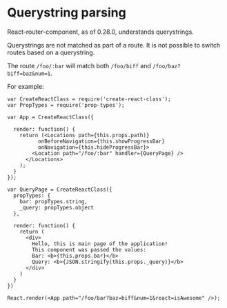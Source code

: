 # Querystring parsing

React-router-component, as of 0.28.0, understands querystrings.

Querystrings are not matched as part of a route. It is not possible to switch routes
based on a querystring.

The route `/foo/:bar` will match both `/foo/biff` and `/foo/baz?biff=baz&num=1`.

For example:

    var CreateReactClass = require('create-react-class');
    var PropTypes = require('prop-types');

    var App = CreateReactClass({

      render: function() {
        return (<Locations path={this.props.path)}
              onBeforeNavigation={this.showProgressBar}
              onNavigation={this.hideProgressBar}>
            <Location path="/foo/:bar" handler={QueryPage} />
          </Locations>
        );
      }
    });

    var QueryPage = CreateReactClass({
      propTypes: {
        bar: propTypes.string,
        _query: propTypes.object
      },

      render: function() {
        return (
          <div>
            Hello, this is main page of the application!
            This component was passed the values:
            Bar: <b>{this.props.bar}</b>
            Query: <b>{JSON.stringify(this.props._query)}</b>
          </div>
        )
      }
    })

    React.render(<App path="/foo/bar?baz=biff&num=1&react=isAwesome" />);

